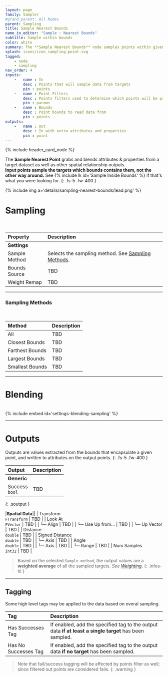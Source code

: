```yaml
---
layout: page
family: Sampler
#grand_parent: All Nodes
parent: Sampling
title: Sample Nearest Bounds
name_in_editor: "Sample : Nearest Bounds"
subtitle: Sample within bounds
color: white
summary: The **Sample Nearest Bounds** node samples points within given bounds, blending spatial attributes from the nearest targets based on selected methods, and outputs the processed points with additional properties and tags.
splash: icons/icon_sampling-point.svg
tagged: 
    - node
    - sampling
nav_order: 4
inputs:
    -   name : In
        desc : Points that will sample data from targets
        pin : points
    -   name : Point Filters
        desc : Points filters used to determine which points will be processed. Filtered out points will be treated as failed sampling.
        pin : params
    -   name : Bounds
        desc : Point bounds to read data from
        pin : points
outputs:
    -   name : Out
        desc : In with extra attributes and properties
        pin : point
---
```


{% include header_card_node %}

The **Sample Nearest Point** grabs and blends attributes & properties from a target dataset as well as other spatial relationship outputs.  
**Input points sample the targets which bounds contains them, not the other way around.** See {% include lk id='Sample Inside Bounds' %} if that's what you were looking for.
{: .fs-5 .fw-400 } 

{% include img a='details/sampling-nearest-bounds/lead.png' %}

# Sampling
<br>

| Property       | Description          |
|:-------------|:------------------|
|**Settings**||
| Sample Method          | Selects the sampling method. See [Sampling Methods](#sampling-methods). |
| Bounds Source          | TBD |
| Weight Remap          | TBD |

---
### Sampling Methods
<br>

| Method       | Description          |
|:-------------|:------------------|
| <span class="ebit">All</span>          | TBD |
| <span class="ebit">Closest Bounds</span>          | TBD |
| <span class="ebit">Farthest Bounds</span>          | TBD |
| <span class="ebit">Largest Bounds</span>          | TBD |
| <span class="ebit">Smallest Bounds</span>          | TBD |

---
# Blending
<br>
{% include embed id='settings-blending-sampling' %}

---
# Outputs
Outputs are values extracted from the bounds that encapsulate a given point, and written to attributes on the output points.
{: .fs-5 .fw-400 }  

| Output       | Description          |
|:-------------|:------------------|
|**Generic**||
| <span class="eout">Success</span><br>`bool` | TBD |
{: .soutput }

|**Spatial Data**||
| <span class="eout">Transform</span><br>`FTransform`    | TBD |
| <span class="eout">Look At</span><br>`FVector`     | TBD |
| └─ Align | TBD |
| └─ Use Up from... | TBD |
| └─ Up Vector | TBD |
| <span class="eout">Distance</span><br>`double`     | TBD |
| <span class="eout">Signed Distance</span><br>`double`     | TBD |
| └─ Axis | TBD |
| <span class="eout">Angle</span><br>`double`     | TBD |
| └─ Axis | TBD |
| └─ Range | TBD |
| <span class="eout">Num Samples</span><br>`int32`     | TBD |

> Based on the selected `Sample method`, the output values are a **weighted average** of all the sampled targets. 
> *See [Weighting](#weighting)*.
{: .infos-hl }

---
## Tagging
Some high level tags may be applied to the data based on overal sampling.
<br>

| Tag       | Description          |
|:-------------|:------------------|
| <span class="etag">Has Successes Tag</span>     | If enabled, add the specified tag to the output data **if at least a single target** has been sampled. |
| <span class="etag">Has No Successes Tag</span>     | If enabled, add the specified tag to the output data **if no target** has been sampled. |

> Note that fail/success tagging will be affected by points filter as well; since filtered out points are considered fails.
{: .warning }